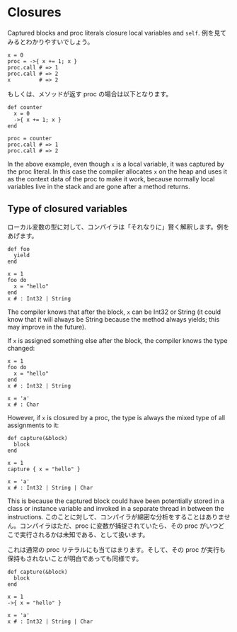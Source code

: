 # Closures

Captured blocks and proc literals closure local variables and `self`. 例を見てみるとわかりやすいでしょう。

```crystal
x = 0
proc = ->{ x += 1; x }
proc.call # => 1
proc.call # => 2
x         # => 2
```

もしくは、メソッドが返す proc の場合は以下となります。

```crystal
def counter
  x = 0
  ->{ x += 1; x }
end

proc = counter
proc.call # => 1
proc.call # => 2
```

In the above example, even though `x` is a local variable, it was captured by the proc literal. In this case the compiler allocates `x` on the heap and uses it as the context data of the proc to make it work, because normally local variables live in the stack and are gone after a method returns.

## Type of closured variables

ローカル変数の型に対して、コンパイラは「それなりに」賢く解釈します。例をあげます。

```crystal
def foo
  yield
end

x = 1
foo do
  x = "hello"
end
x # : Int32 | String
```

The compiler knows that after the block, `x` can be Int32 or String (it could know that it will always be String because the method always yields; this may improve in the future).

If `x` is assigned something else after the block, the compiler knows the type changed:

```crystal
x = 1
foo do
  x = "hello"
end
x # : Int32 | String

x = 'a'
x # : Char
```

However, if `x` is closured by a proc, the type is always the mixed type of all assignments to it:

```crystal
def capture(&block)
  block
end

x = 1
capture { x = "hello" }

x = 'a'
x # : Int32 | String | Char
```

This is because the captured block could have been potentially stored in a class or instance variable and invoked in a separate thread in between the instructions. このことに対して、コンパイラが綿密な分析をすることはありません。コンパイラはただ、proc に変数が捕捉されていたら、その proc がいつどこで実行されるかは未知である、として扱います。

これは通常の proc リテラルにも当てはまります。そして、その proc が実行も保持もされないことが明白であっても同様です。

```crystal
def capture(&block)
  block
end

x = 1
->{ x = "hello" }

x = 'a'
x # : Int32 | String | Char
```



